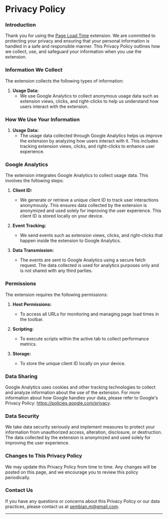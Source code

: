 # Privacy Policy

### Introduction

Thank you for using the [Page Load Time](https://chromewebstore.google.com/detail/page-load-time/jboepgdkcgchplagkfmgdhefadfahgda) extension. We are committed to protecting your privacy and ensuring that your personal information is handled in a safe and responsible manner. This Privacy Policy outlines how we collect, use, and safeguard your information when you use the extension.

### Information We Collect

The extension collects the following types of information:

1. **Usage Data:**
   - We use Google Analytics to collect anonymous usage data such as extension views, clicks, and right-clicks to help us understand how users interact with the extension. 

### How We Use Your Information

1. **Usage Data:**
   - The usage data collected through Google Analytics helps us improve the extension by analyzing how users interact with it. This includes tracking extension views, clicks, and right-clicks to enhance user experience.

### Google Analytics

The extension integrates Google Analytics to collect usage data. This involves the following steps:

1. **Client ID:**
   - We generate or retrieve a unique client ID to track user interactions anonymously. This ensures data collected by the extension is anonymized and used solely for improving the user experience. This client ID is stored locally on your device.
   
2. **Event Tracking:**
   - We send events such as extension views, clicks, and right-clicks that happen inside the extension to Google Analytics. 

3. **Data Transmission:**
   - The events are sent to Google Analytics using a secure fetch request. The data collected is used for analytics purposes only and is not shared with any third parties.

### Permissions

The extension requires the following permissions:

1. **Host Permissions:**
   - To access all URLs for monitoring and managing page load times in the toolbar.
   
2. **Scripting:**
   - To execute scripts within the active tab to collect performance metrics.
   
3. **Storage:**
   - To store the unique client ID locally on your device.
   

### Data Sharing

 Google Analytics uses cookies and other tracking technologies to collect and analyze information about the use of the extension. For more information about how Google handles your data, please refer to Google's Privacy Policy: https://policies.google.com/privacy.

### Data Security

We take data security seriously and implement measures to protect your information from unauthorized access, alteration, disclosure, or destruction. The data collected by the extension is anonymized and used solely for improving the user experience.


### Changes to This Privacy Policy

We may update this Privacy Policy from time to time. Any changes will be posted on this page, and we encourage you to review this policy periodically.

### Contact Us

If you have any questions or concerns about this Privacy Policy or our data practices, please contact us at [sembian.m@gmail.com](mailto:sembian.m@gmail.com).


***
